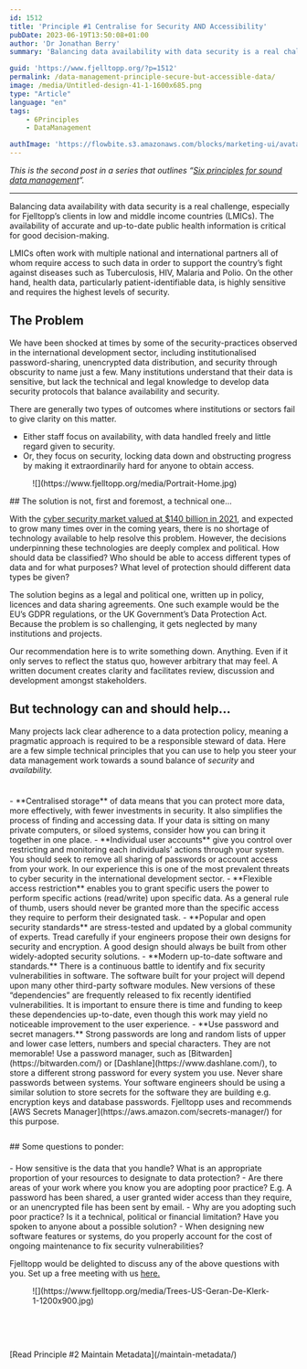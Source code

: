 ```yaml
---
id: 1512
title: 'Principle #1 Centralise for Security AND Accessibility'
pubDate: 2023-06-19T13:50:08+01:00
author: 'Dr Jonathan Berry'
summary: 'Balancing data availability with data security is a real challenge.  We provide recommendations on overcoming this.'

guid: 'https://www.fjelltopp.org/?p=1512'
permalink: /data-management-principle-secure-but-accessible-data/
image: /media/Untitled-design-41-1-1600x685.png
type: "Article"
language: "en"
tags:
    - 6Principles
    - DataManagement

authImage: 'https://flowbite.s3.amazonaws.com/blocks/marketing-ui/avatars/bonnie-green.png'
---
```


*This is the second post in a series that outlines “[Six principles for sound data management](/six-principles-of-sound-data-management/)“.*

---

Balancing data availability with data security is a real challenge, especially for Fjelltopp’s clients in low and middle income countries (LMICs). The availability of accurate and up-to-date public health information is critical for good decision-making.

LMICs often work with multiple national and international partners all of whom require access to such data in order to support the country’s fight against diseases such as Tuberculosis, HIV, Malaria and Polio. On the other hand, health data, particularly patient-identifiable data, is highly sensitive and requires the highest levels of security.

## The Problem

<div class="wp-block-media-text alignwide has-media-on-the-right is-stacked-on-mobile is-image-fill" style="padding-top:0;padding-right:0;padding-bottom:0;padding-left:0;grid-template-columns:auto 37%"><div class="wp-block-media-text__content">We have been shocked at times by some of the security-practices observed in the international development sector, including institutionalised password-sharing, unencrypted data distribution, and security through obscurity to name just a few. Many institutions understand that their data is sensitive, but lack the technical and legal knowledge to develop data security protocols that balance availability and security.

There are generally two types of outcomes where institutions or sectors fail to give clarity on this matter.

- Either staff focus on availability, with data handled freely and little regard given to security.
- Or, they focus on security, locking data down and obstructing progress by making it extraordinarily hard for anyone to obtain access.

</div><figure class="wp-block-media-text__media" style="background-image:url(https://www.fjelltopp.org/media/Portrait-Home.jpg);background-position:50% 50%">![](https://www.fjelltopp.org/media/Portrait-Home.jpg)</figure></div>## The solution is not, first and foremost, a technical one…

With the [cyber security market valued at $140 billion in 2021](https://www.fortunebusinessinsights.com/industry-reports/cyber-security-market-101165), and expected to grow many times over in the coming years, there is no shortage of technology available to help resolve this problem. However, the decisions underpinning these technologies are deeply complex and political. How should data be classified? Who should be able to access different types of data and for what purposes? What level of protection should different data types be given?

The solution begins as a legal and political one, written up in policy, licences and data sharing agreements. One such example would be the EU’s GDPR regulations, or the UK Government’s Data Protection Act. Because the problem is so challenging, it gets neglected by many institutions and projects.

Our recommendation here is to write something down. Anything. Even if it only serves to reflect the status quo, however arbitrary that may feel. A written document creates clarity and facilitates review, discussion and development amongst stakeholders.

## But technology can and should help…

Many projects lack clear adherence to a data protection policy, meaning a pragmatic approach is required to be a responsible steward of data. Here are a few simple technical principles that you can use to help you steer your data management work towards a sound balance of *security* and *availability.*

<div aria-hidden="true" class="wp-block-spacer" style="height:23px"></div>- **Centralised storage** of data means that you can protect more data, more effectively, with fewer investments in security. It also simplifies the process of finding and accessing data. If your data is sitting on many private computers, or siloed systems, consider how you can bring it together in one place.
- **Individual user accounts** give you control over restricting and monitoring each individuals’ actions through your system. You should seek to remove all sharing of passwords or account access from your work. In our experience this is one of the most prevalent threats to cyber security in the international development sector.
- **Flexible access restriction** enables you to grant specific users the power to perform specific actions (read/write) upon specific data. As a general rule of thumb, users should never be granted more than the specific access they require to perform their designated task.
- **Popular and open security standards** are stress-tested and updated by a global community of experts. Tread carefully if your engineers propose their own designs for security and encryption. A good design should always be built from other widely-adopted security solutions.
- **Modern up-to-date software and standards.** There is a continuous battle to identify and fix security vulnerabilities in software. The software built for your project will depend upon many other third-party software modules. New versions of these “dependencies” are frequently released to fix recently identified vulnerabilities. It is important to ensure there is time and funding to keep these dependencies up-to-date, even though this work may yield no noticeable improvement to the user experience.
- **Use password and secret managers.** Strong passwords are long and random lists of upper and lower case letters, numbers and special characters. They are not memorable! Use a password manager, such as [Bitwarden](https://bitwarden.com/) or [Dashlane](https://www.dashlane.com/), to store a different strong password for every system you use. Never share passwords between systems. Your software engineers should be using a similar solution to store secrets for the software they are building e.g. encryption keys and database passwords. Fjelltopp uses and recommends [AWS Secrets Manager](https://aws.amazon.com/secrets-manager/) for this purpose.

<div aria-hidden="true" class="wp-block-spacer" style="height:27px"></div>## Some questions to ponder:

<div class="wp-block-media-text alignwide has-media-on-the-right is-stacked-on-mobile is-image-fill" style="grid-template-columns:auto 33%"><div class="wp-block-media-text__content"><div aria-hidden="true" class="wp-block-spacer" style="height:21px"></div>- How sensitive is the data that you handle? What is an appropriate proportion of your resources to designate to data protection?
- Are there areas of your work where you know you are adopting poor practice? E.g. A password has been shared, a user granted wider access than they require, or an unencrypted file has been sent by email.
- Why are you adopting such poor practice? Is it a technical, political or financial limitation? Have you spoken to anyone about a possible solution?
- When designing new software features or systems, do you properly account for the cost of ongoing maintenance to fix security vulnerabilities?

Fjelltopp would be delighted to discuss any of the above questions with you. Set up a free meeting with us [here.](https://docs.google.com/forms/d/e/1FAIpQLSdzzKi5MGz4I45KUxFhOfdwXAr9gNzWs5CRi9REblm3LVI0Hg/viewform)

</div><figure class="wp-block-media-text__media" style="background-image:url(https://www.fjelltopp.org/media/Trees-US-Geran-De-Klerk-1-1200x900.jpg);background-position:50% 50%">![](https://www.fjelltopp.org/media/Trees-US-Geran-De-Klerk-1-1200x900.jpg)</figure></div><div aria-hidden="true" class="wp-block-spacer" style="height:63px"></div><div class="wp-block-buttons is-content-justification-center is-layout-flex wp-container-core-buttons-is-layout-2 wp-block-buttons-is-layout-flex"><div class="wp-block-button">[Read Principle #2 Maintain Metadata](/maintain-metadata/)</div></div>
